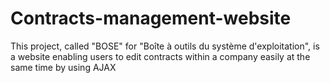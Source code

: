 # Contracts-management-website
This project, called "BOSE" for "Boîte à outils du système d'exploitation", is a website enabling users to edit contracts within a company easily at the same time by using AJAX
